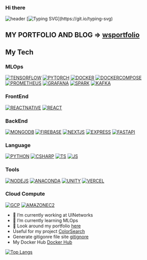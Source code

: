 ### Hi there    

![header](https://capsule-render.vercel.app/api?type=waving&section=header&animation=fadeIn&text=OLDENTOMATO%20&fontAlignY=40&height=200&fontSize=70&color=gradient&desc=I'm&descAlignY=15&descAlign=20)
[![Typing SVG](https://readme-typing-svg.demolab.com?font=Fira+Code&size=25&pause=1000&color=0A83F7&center=true&vCenter=true&width=860&lines=I+am+studying+everyday+to+become+an+ML+engineer.)](https://git.io/typing-svg)
## MY PORTFOLIO AND BLOG => [wsportfolio](https://wsportfolio.vercel.app/)
## My Tech 
### MLOps
[![TENSORFLOW](https://img.shields.io/badge/Tensorflow-FF6F00?style=flat-square&logo=Tensorflow&logoColor=white)](github.com/Oldentomato/TODO-List)
[![PYTORCH](https://img.shields.io/badge/Pytorch-EE4C2C?style=flat-square&logo=Pytorch&logoColor=white)](github.com/Oldentomato/TODO-List)
[![DOCKER](https://img.shields.io/badge/Docker-2496ED?style=flat-square&logo=Docker&logoColor=white)](github.com/Oldentomato/TODO-List)
[![DOCKERCOMPOSE](https://img.shields.io/badge/DockerCompose-2496ED?style=flat-square&logo=Docker&logoColor=white)](github.com/Oldentomato/TODO-List)
[![PROMETHEUS](https://img.shields.io/badge/Prometheus-E6522C?style=flat-square&logo=Prometheus&logoColor=white)](github.com/Oldentomato/TODO-List)
[![GRAFANA](https://img.shields.io/badge/Grafana-F46800?style=flat-square&logo=Grafana&logoColor=white)](github.com/Oldentomato/TODO-List)
[![SPARK](https://img.shields.io/badge/ApacheSpark-FA6423?style=flat-square&logo=ApacheSpark&logoColor=white)](github.com/Oldentomato/TODO-List)
[![KAFKA](https://img.shields.io/badge/ApacheKafka-231F20?style=flat-square&logo=ApacheKafka&logoColor=white)](github.com/Oldentomato/TODO-List)
### FrontEnd
[![REACTNATIVE](https://img.shields.io/badge/ReactNative-61DAFB?style=flat-square&logo=React&logoColor=black)](github.com/Oldentomato/TODO-List)
[![REACT](https://img.shields.io/badge/React-61DAFB?style=flat-square&logo=React&logoColor=black)](github.com/Oldentomato/TODO-List)  
### BackEnd
[![MONGODB](https://img.shields.io/badge/MongoDB-47A248?style=flat-square&logo=MongoDB&logoColor=black)](github.com/Oldentomato/TODO-List)
[![FIREBASE](https://img.shields.io/badge/Firebase-FFCA28?style=flat-square&logo=Firebase&logoColor=black)](github.com/Oldentomato/TODO-List)
[![NEXTJS](https://img.shields.io/badge/Next.js-000000?style=flat-square&logo=Next.js&logoColor=white)](github.com/Oldentomato/TODO-List)
[![EXPRESS](https://img.shields.io/badge/Express-000000?style=flat-square&logo=Express&logoColor=white)](github.com/Oldentomato/TODO-List)
[![FASTAPI](https://img.shields.io/badge/FastAPI-009688?style=flat-square&logo=FastAPI&logoColor=white)](github.com/Oldentomato/TODO-List)
### Language
[![PYTHON](https://img.shields.io/badge/Python-3776AB?style=flat-square&logo=Python&logoColor=white)](github.com/Oldentomato/TODO-List)
[![CSHARP](https://img.shields.io/badge/C%23-239128?style=flat-square&logo=CSharp&logoColor=black)](github.com/Oldentomato/TODO-List)
[![TS](https://img.shields.io/badge/TypeScript-3178C6?style=flat-square&logo=TypeScript&logoColor=white)](github.com/Oldentomato/TODO-List)
[![JS](https://img.shields.io/badge/JavaScript-F7DF1E?style=flat-square&logo=JavaScript&logoColor=black)](github.com/Oldentomato/TODO-List)
### Tools
[![NODEJS](https://img.shields.io/badge/NodeJS-339933?style=flat-square&logo=Node.js&logoColor=black)](github.com/Oldentomato/TODO-List)
[![ANACONDA](https://img.shields.io/badge/Anaconda-44A833?style=flat-square&logo=Anaconda&logoColor=black)](github.com/Oldentomato/TODO-List)
[![UNITY](https://img.shields.io/badge/Unity-000000?style=flat-square&logo=Unity&logoColor=white)](github.com/Oldentomato/TODO-List)
[![VERCEL](https://img.shields.io/badge/Vercel-000000?style=flat-square&logo=Vercel&logoColor=white)](github.com/Oldentomato/TODO-List)
### Cloud Compute
[![GCP](https://img.shields.io/badge/GoogleCloudPlatform-4285F4?style=flat-square&logo=GoogleCloud&logoColor=white)](github.com/Oldentomato/TODO-List)
[![AMAZONEC2](https://img.shields.io/badge/AmazonEC2-FF9900?style=flat-square&logo=Amazon-EC2&logoColor=white)](github.com/Oldentomato/TODO-List)

- 🔭 I’m currently working at UINetworks
- 🌱 I’m currently learning MLOps
- 💬 Look around my portfolio [here](https://wsportfolio.vercel.app/)
- Useful for my project [ColorSearch](https://oldentomato.github.io/ColorSearch/)  
- Generate gitigonre file site [gitignore](https://www.toptal.com/developers/gitignore)
- My Docker Hub [Docker Hub](https://hub.docker.com/u/oldentomato)

[![Top Langs](https://github-readme-stats.vercel.app/api/top-langs/?username=Oldentomato&layout=compact)](https://github.com/Oldentomato/github-readme-stats)





